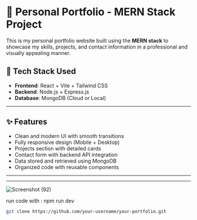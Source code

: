 # 🌟 Personal Portfolio - MERN Stack Project

This is my personal portfolio website built using the **MERN stack** to showcase my skills, projects, and contact information in a professional and visually appealing manner.

## 🚀 Tech Stack Used

- **Frontend**: React + Vite + Tailwind CSS  
- **Backend**: Node.js + Express.js  
- **Database**: MongoDB (Cloud or Local)

---

## ✨ Features

- Clean and modern UI with smooth transitions
- Fully responsive design (Mobile + Desktop)
- Projects section with detailed cards
- Contact form with backend API integration
- Data stored and retrieved using MongoDB
- Organized code with reusable components

---

---
![Screenshot (92)](https://github.com/user-attachments/assets/511fe0fc-c6b3-46fb-9f11-2e010e992e1d)

run code with : npm run dev

```bash
git clone https://github.com/your-username/your-portfolio.git


